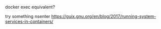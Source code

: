 docker exec equivalent?

try something nsenter
https://guix.gnu.org/en/blog/2017/running-system-services-in-containers/
